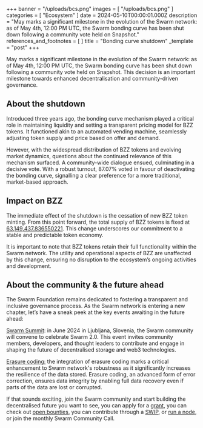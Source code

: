 +++
banner = "/uploads/bcs.png"
images = [ "/uploads/bcs.png" ]
categories = [ "Ecosystem" ]
date = 2024-05-10T00:00:01.000Z
description = "May marks a significant milestone in the evolution of the Swarm network: as of May 4th, 12:00 PM UTC, the Swarm bonding curve has been shut down following a community vote held on Snapshot."
references_and_footnotes = [ ]
title = "Bonding curve shutdown"
_template = "post"
+++



May marks a significant milestone in the evolution of the Swarm network: as of May 4th, 12:00 PM UTC, the Swarm bonding curve has been shut down following a community vote held on Snapshot. This decision is an important milestone towards enhanced decentralisation and community-driven governance.


## About the shutdown

Introduced three years ago, the bonding curve mechanism played a critical role in maintaining liquidity and setting a transparent pricing model for BZZ tokens. It functioned akin to an automated vending machine, seamlessly adjusting token supply and price based on offer and demand.

However, with the widespread distribution of BZZ tokens and evolving market dynamics, questions about the continued relevance of this mechanism surfaced. A community-wide dialogue ensued, culminating in a decisive vote. With a robust turnout, 87.07% voted in favour of deactivating the bonding curve, signalling a clear preference for a more traditional, market-based approach.


## Impact on BZZ

The immediate effect of the shutdown is the cessation of new BZZ token minting. From this point forward, the total supply of BZZ tokens is fixed at [63,149,437.836550221](https://etherscan.io/token/0x19062190b1925b5b6689d7073fdfc8c2976ef8cb). This change underscores our commitment to a stable and predictable token economy.

It is important to note that BZZ tokens retain their full functionality within the Swarm network. The utility and operational aspects of BZZ are unaffected by this change, ensuring no disruption to the ecosystem’s ongoing activities and development.


## About the community & the future ahead

The Swarm Foundation remains dedicated to fostering a transparent and inclusive governance process. As the Swarm network is entering a new chapter, let’s have a sneak peek at the key events awaiting in the future ahead: 

[Swarm Summit](https://blog.ethswarm.org/foundation/2024/swarm-summit-2024-upload-the-future/): in June 2024 in Ljubljana, Slovenia, the Swarm community will convene to celebrate Swarm 2.0. This event invites community members, developers, and thought leaders to contribute and engage in shaping the future of decentralised storage and web3 technologies. 

[Erasure coding:](https://blog.ethswarm.org/foundation/2023/erasure-coding-supercharges-swarm/) the integration of erasure coding marks a critical enhancement to Swarm network's robustness as it significantly increases the resilience of the data stored. Erasure coding, an advanced form of error correction, ensures data integrity by enabling full data recovery even if parts of the data are lost or corrupted.

If that sounds exciting, join the Swarm community and start building the decentralised future you want to see, you can apply for a [grant](https://www.ethswarm.org/grants/swarm-grants-programme), you can check out [open bounties](https://app.dework.xyz/swarm-41421), you can contribute through a [SWIP](https://www.ethswarm.org/contribute), or [run a node](https://www.ethswarm.org/build/run-a-full-node), or join the monthly Swarm Community Call.
